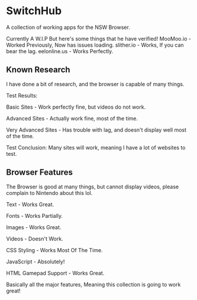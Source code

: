 # SwitchHub
A collection of working apps for the NSW Browser.

Currently A W.I.P But here's some things that he have verified!
MooMoo.io - Worked Previously, Now has issues loading.
slither.io - Works, If you can bear the lag.
eelonline.us - Works Perfectly.

## Known Research
I have done a bit of research, and the browser is capable of many things.

Test Results:

Basic Sites - Work perfectly fine, but videos do not work.

Advanced Sites - Actually work fine, most of the time.

Very Advanced Sites - Has trouble with lag, and doesn't display well most of the time.

Test Conclusion:
Many sites will work, meaning I have a lot of websites to test.

## Browser Features
The Browser is good at many things, but cannot display videos, please complain to Nintendo about this lol.

Text - Works Great.

Fonts - Works Partially.

Images - Works Great.

Videos - Doesn't Work.

CSS Styling - Works Most Of The Time.

JavaScript - Absolutely!

HTML Gamepad Support - Works Great.

Basically all the major features, Meaning this collection is going to work great!
